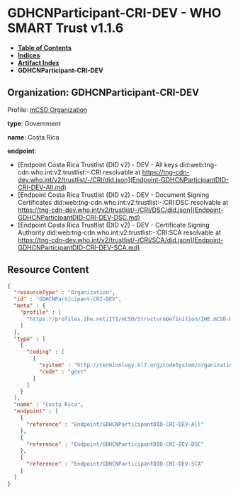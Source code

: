 # GDHCNParticipant-CRI-DEV - WHO SMART Trust v1.1.6

* [**Table of Contents**](toc.md)
* [**Indices**](indices.md)
* [**Artifact Index**](artifacts.md)
* **GDHCNParticipant-CRI-DEV**

## Organization: GDHCNParticipant-CRI-DEV

Profile: [mCSD Organization](https://profiles.ihe.net/ITI/mCSD/4.0.0/StructureDefinition-IHE.mCSD.Organization.html)

**type**: Government

**name**: Costa Rica

**endpoint**: 

* [Endpoint Costa Rica Trustlist (DID v2) - DEV - All keys did:web:tng-cdn.who.int:v2:trustlist:-:CRI resolvable at https://tng-cdn-dev.who.int/v2/trustlist/-/CRI/did.json](Endpoint-GDHCNParticipantDID-CRI-DEV-All.md)
* [Endpoint Costa Rica Trustlist (DID v2) - DEV - Document Signing Certificates did:web:tng-cdn.who.int:v2:trustlist:-:CRI:DSC resolvable at https://tng-cdn-dev.who.int/v2/trustlist/-/CRI/DSC/did.json](Endpoint-GDHCNParticipantDID-CRI-DEV-DSC.md)
* [Endpoint Costa Rica Trustlist (DID v2) - DEV - Certificate Signing Authority did:web:tng-cdn.who.int:v2:trustlist:-:CRI:SCA resolvable at https://tng-cdn-dev.who.int/v2/trustlist/-/CRI/SCA/did.json](Endpoint-GDHCNParticipantDID-CRI-DEV-SCA.md)



## Resource Content

```json
{
  "resourceType" : "Organization",
  "id" : "GDHCNParticipant-CRI-DEV",
  "meta" : {
    "profile" : [
      "https://profiles.ihe.net/ITI/mCSD/StructureDefinition/IHE.mCSD.Organization"
    ]
  },
  "type" : [
    {
      "coding" : [
        {
          "system" : "http://terminology.hl7.org/CodeSystem/organization-type",
          "code" : "govt"
        }
      ]
    }
  ],
  "name" : "Costa Rica",
  "endpoint" : [
    {
      "reference" : "Endpoint/GDHCNParticipantDID-CRI-DEV-All"
    },
    {
      "reference" : "Endpoint/GDHCNParticipantDID-CRI-DEV-DSC"
    },
    {
      "reference" : "Endpoint/GDHCNParticipantDID-CRI-DEV-SCA"
    }
  ]
}

```
